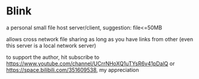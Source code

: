 # Blink

a personal small file host server/client, suggestion: file<=50MB

allows cross network file sharing as long as you have links from other (even this server is a local network server)

to support the author, hit subscribe to https://www.youtube.com/channel/UCrrNHoXQ1uTYsR6v41pDalQ or https://space.bilibili.com/351609538, my appreciation
